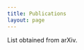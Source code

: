 ```yaml
---
title: Publications
layout: page
---
```


<head>
<script src="https://ajax.googleapis.com/ajax/libs/jquery/3.1.0/jquery.min.js"></script>
<script>
/**
 * Searches arXiv for papers/documents that match the supplied parameters
 * @param {string} all
 * @param {string} author
 * @param {string} title
 * @param {string} abstrct
 * @param {string} journal_ref
 * @returns {Promise}
 */
function arxiv_search({all, author, title, abstrct, journal_ref}) {
    var baseUrl = "https://export.arxiv.org/api/query?search_query=";
    var first = true;
    
    if (author) {
	if (!first) {
	    baseUrl += '+AND+';
	}
	baseUrl += "au:" + author;
	first = false;
    }
    
    if (title) {
	if (!first) {
	    baseUrl += '+AND+';
	}
	baseUrl += "ti:" + title;
	first = false;
    }
    
    if (abstrct) {
	if (!first) {
	    baseUrl += '+AND+';
	}
	baseUrl += "abs:" + abstrct;
	first = false;
    }
    
    if (all) {
	if (!first) {
	    baseUrl += '+AND+';
	}
	baseUrl += "all:" + all;
    }

    baseUrl += "&max_results=1000&sortBy=submittedDate&sortOrder=descending";
    
    var deferred = $.Deferred();
    $.ajax({
        url: baseUrl,
        type: "get",
        dataType: "xml",
        success: function(xml) {
	    var entry = [];
	    $(xml).find('entry').each(function (index) {
		var id = $(this).find('id').text();
		var pub_date = $(this).find('published').text();
		var title = $(this).find('title').text();
		var summary = $(this).find('summary').text();
		var authors = [];
		$(this).find('name').each(function (index) {
		    authors.push($(this).text());
		});

		entry.push({'title': title,
			    'link': id,
			    'summary': summary,
			    'date': pub_date,
			    'authors': authors,
			   });
	    });
	    
	    deferred.resolve(entry);
        },
        error: function(status) {
            console.log("request error " + status + " for url: "+baseUrl);
        }
    });
    return deferred.promise();
}

function search(title) {
$.when(arxiv_search({author: title})).then( function(data) { 
$('.results').empty();
for (var i = 0; i < data.length; ++i) {
$('.publications').append("Title: " + data[i].title + "<br />Authors: " + data[i].authors.join(', ') + "<br />Date: " + (new Date(data[i].date)).getFullYear() + "<br />URL: <a href='" + data[i].link + "'>" + data[i].link + "</a><br /><br />");
}
});
}


</script>

</head>

List obtained from arXiv.

<script>search('"Harold Ollivier"')</script>

<div class="publications"></div>
